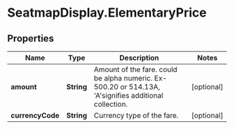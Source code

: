 # SeatmapDisplay.ElementaryPrice

## Properties

Name | Type | Description | Notes
------------ | ------------- | ------------- | -------------
**amount** | **String** | Amount of the fare. could be alpha numeric. Ex- 500.20 or 514.13A, &#39;A&#39;signifies additional collection. | [optional] 
**currencyCode** | **String** | Currency type of the fare. | [optional] 


